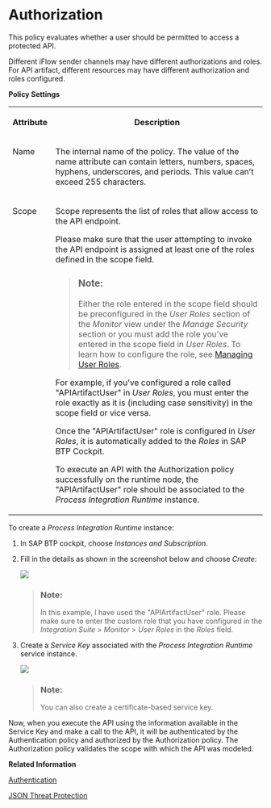 <!-- loio6658409a114a4c038572276335bea8b9 -->

# Authorization

This policy evaluates whether a user should be permitted to access a protected API.

Different iFlow sender channels may have different authorizations and roles. For API artifact, different resources may have different authorization and roles configured.

**Policy Settings**


<table>
<tr>
<th valign="top">

Attribute

</th>
<th valign="top">

Description

</th>
</tr>
<tr>
<td valign="top">

Name

</td>
<td valign="top">

The internal name of the policy. The value of the name attribute can contain letters, numbers, spaces, hyphens, underscores, and periods. This value can’t exceed 255 characters.

</td>
</tr>
<tr>
<td valign="top">

Scope

</td>
<td valign="top">

Scope represents the list of roles that allow access to the API endpoint.

Please make sure that the user attempting to invoke the API endpoint is assigned at least one of the roles defined in the scope field.

> ### Note:  
> Either the role entered in the scope field should be preconfigured in the *User Roles* section of the *Monitor* view under the *Manage Security* section or you must add the role you've entered in the scope field in *User Roles*. To learn how to configure the role, see [Managing User Roles](https://help.sap.com/docs/integration-suite/sap-integration-suite/managing-user-roles?q=Defining%20Permissions%20for%20Senders%20to%20Process%20Messages%20on%20a%20Runtime%20Node).

For example, if you’ve configured a role called "APIArtifactUser" in *User Roles*, you must enter the role exactly as it is \(including case sensitivity\) in the scope field or vice versa.

Once the "APIArtifactUser" role is configured in *User Roles*, it is automatically added to the *Roles* in SAP BTP Cockpit.

To execute an API with the Authorization policy successfully on the runtime node, the "APIArtifactUser" role should be associated to the *Process Integration Runtime* instance.

</td>
</tr>
</table>

To create a *Process Integration Runtime* instance:

1.  In SAP BTP cockpit, choose *Instances and Subscription*.

2.  Fill in the details as shown in the screenshot below and choose *Create*:

    ![](images/ea023ae1360c422cb8e0712e92b5d01e.image)

    > ### Note:  
    > In this example, I have used the "APIArtifactUser" role. Please make sure to enter the custom role that you have configured in the *Integration Suite* \> *Monitor* \> *User Roles* in the *Roles* field.

3.  Create a *Service Key* associated with the *Process Integration Runtime* service instance.

    ![](images/1c63970786464884ad333952a107fc81.image)

    > ### Note:  
    > You can also create a certificate-based service key.


Now, when you execute the API using the information available in the Service Key and make a call to the API, it will be authenticated by the Authentication policy and authorized by the Authorization policy. The Authorization policy validates the scope with which the API was modeled.

**Related Information**  


[Authentication](authentication-fa6eec4.md "Different API may have various authentication mechanisms. The authentication mechanisms that are currently supported are Basic authentication, Client Certificate, and oAuth.")

[JSON Threat Protection](json-threat-protection-c4991a6.md "Minimizes the risk posed by content-level attacks by enabling specific limits on various JSON structures, such as arrays and strings.")

